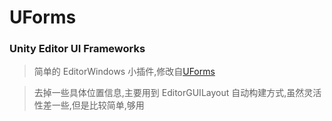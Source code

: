 # UForms

### Unity Editor UI Frameworks

> 简单的 EditorWindows 小插件,修改自[UForms](https://github.com/kilguril/UForms)

> 去掉一些具体位置信息,主要用到 EditorGUILayout 自动构建方式,虽然灵活性差一些,但是比较简单,够用
